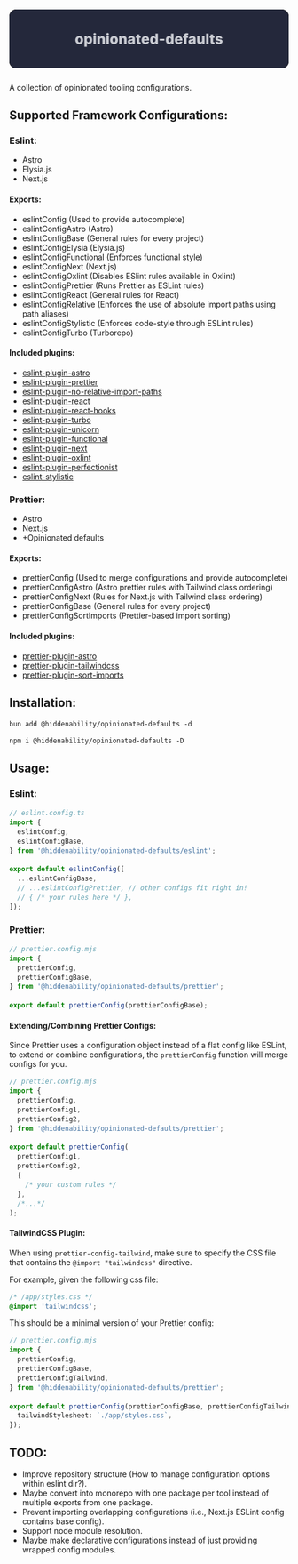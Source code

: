 # ![Banner](/assets/banner.svg)

A collection of opinionated tooling configurations.

## Supported Framework Configurations:

### Eslint:

- Astro
- Elysia.js
- Next.js

#### Exports:

- eslintConfig (Used to provide autocomplete)
- eslintConfigAstro (Astro)
- eslintConfigBase (General rules for every project)
- eslintConfigElysia (Elysia.js)
- eslintConfigFunctional (Enforces functional style)
- eslintConfigNext (Next.js)
- eslintConfigOxlint (Disables ESlint rules available in Oxlint)
- eslintConfigPrettier (Runs Prettier as ESLint rules)
- eslintConfigReact (General rules for React)
- eslintConfigRelative (Enforces the use of absolute import paths using path aliases)
- eslintConfigStylistic (Enforces code-style through ESLint rules)
- eslintConfigTurbo (Turborepo)

#### Included plugins:

- [eslint-plugin-astro](https://github.com/ota-meshi/eslint-plugin-astro)
- [eslint-plugin-prettier](https://github.com/prettier/eslint-plugin-prettier)
- [eslint-plugin-no-relative-import-paths](https://github.com/MelvinVermeer/eslint-plugin-no-relative-import-paths)
- [eslint-plugin-react](https://github.com/jsx-eslint/eslint-plugin-react)
- [eslint-plugin-react-hooks](https://github.com/facebook/react/tree/main/packages/eslint-plugin-react-hooks)
- [eslint-plugin-turbo](https://github.com/vercel/turborepo/tree/main/packages/eslint-plugin-turbo)
- [eslint-plugin-unicorn](https://github.com/sindresorhus/eslint-plugin-unicorn)
- [eslint-plugin-functional](https://github.com/eslint-functional/eslint-plugin-functional)
- [eslint-plugin-next](https://github.com/vercel/next.js/tree/canary/packages/eslint-plugin-next)
- [eslint-plugin-oxlint](https://github.com/oxc-project/eslint-plugin-oxlint)
- [eslint-plugin-perfectionist](https://github.com/azat-io/eslint-plugin-perfectionist)
- [eslint-stylistic](https://github.com/eslint-stylistic/eslint-stylistic)

### Prettier:

- Astro
- Next.js
- +Opinionated defaults

#### Exports:

- prettierConfig (Used to merge configurations and provide autocomplete)
- prettierConfigAstro (Astro prettier rules with Tailwind class ordering)
- prettierConfigNext (Rules for Next.js with Tailwind class ordering)
- prettierConfigBase (General rules for every project)
- prettierConfigSortImports (Prettier-based import sorting)

#### Included plugins:

- [prettier-plugin-astro](https://github.com/withastro/prettier-plugin-astro)
- [prettier-plugin-tailwindcss](https://github.com/tailwindlabs/prettier-plugin-tailwindcss)
- [prettier-plugin-sort-imports](https://github.com/trivago/prettier-plugin-sort-imports)

## Installation:

```
bun add @hiddenability/opinionated-defaults -d
```

```
npm i @hiddenability/opinionated-defaults -D
```

## Usage:

### Eslint:

```ts
// eslint.config.ts
import {
  eslintConfig,
  eslintConfigBase,
} from '@hiddenability/opinionated-defaults/eslint';

export default eslintConfig([
  ...eslintConfigBase,
  // ...eslintConfigPrettier, // other configs fit right in!
  // { /* your rules here */ },
]);
```

### Prettier:

```ts
// prettier.config.mjs
import {
  prettierConfig,
  prettierConfigBase,
} from '@hiddenability/opinionated-defaults/prettier';

export default prettierConfig(prettierConfigBase);
```

#### Extending/Combining Prettier Configs:

Since Prettier uses a configuration object instead of a flat config like ESLint, to extend or combine configurations, the `prettierConfig` function will merge configs for you.

```ts
// prettier.config.mjs
import {
  prettierConfig,
  prettierConfig1,
  prettierConfig2,
} from '@hiddenability/opinionated-defaults/prettier';

export default prettierConfig(
  prettierConfig1,
  prettierConfig2,
  {
    /* your custom rules */
  },
  /*...*/
);
```

#### TailwindCSS Plugin:

When using `prettier-config-tailwind`, make sure to specify the CSS file that contains the `@import "tailwindcss"` directive.

For example, given the following css file:

```css
/* /app/styles.css */
@import 'tailwindcss';
```

This should be a minimal version of your Prettier config:

```ts
// prettier.config.mjs
import {
  prettierConfig,
  prettierConfigBase,
  prettierConfigTailwind,
} from '@hiddenability/opinionated-defaults/prettier';

export default prettierConfig(prettierConfigBase, prettierConfigTailwind, {
  tailwindStylesheet: `./app/styles.css`,
});
```


## TODO:

- Improve repository structure (How to manage configuration options within eslint dir?).
- Maybe convert into monorepo with one package per tool instead of multiple exports from one package.
- Prevent importing overlapping configurations (i.e., Next.js ESLint config contains base config).
- Support node module resolution.
- Maybe make declarative configurations instead of just providing wrapped config modules.

